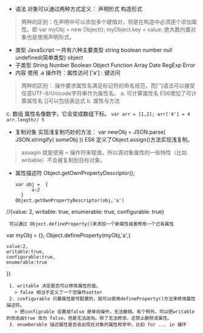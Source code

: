 * 语法
    对象可以通过两种方式定义： 声明形式 构造形式
> 两种的区别：在声明中可以添加多个键值对，但是在构造中必须逐个添加属性。即 var myObj = new Object(); myObject.key = value; 绝大数内置对象也是使用声明形式。

* 类型
  JavaScript 一共有六种主要类型 string  boolean number null undefined(简单类型) object
* 子类型
    String 
    Number
    Boolean
    Object
    Function 
    Array
    Date
    RegExp
    Error
* 内容
   使用 .a 操作符：属性访问
   ['a'] : 键访问
> 两种的区别：.操作要求属性名满足标记符的命名规范，而['']语法可以接受任意UTF-8/Unicode字符串作为属性名。
 a. 可计算属性名
    ES6增加了可计算属性名 []可以包括表达式
 b. 属性与方法
    
 c. 数组
    属性名像数字，它会变成数组下标。
    ```
    var arr = [1,2];
    arr['4'] = 4
    arr.length// 5
    ```
* 复制对象
  实现浅复制巧妙的方法：
    var newObj = JSON.parse( JSON.stringify( someObj ))
ES6 定义了Object.assign()方法实现浅复制。
> assagin 就是使用 = 操作符来赋值，所以源对象属性的一些特性（比如writable）不会被复制到目标对象。
* 属性描述符
  Object.getOwnPropertyDescriptor();
  ```
  var obj =  {
		a:2
	}
  Object.getOwnPropertyDescriptor(obj,'a')
 //{value: 2, writable: true, enumerable: true, configurable: true}
 ```
  可以通过 Object.defineProperty()来添加一个新属性或者修改一个已有属性
  ```
  var myObj = {};
  Object.defineProperty(myObj,'a',{

    value:2,
    writable:true,
    configurable:true,
    enumerable:true
  })
```
 1. writable 决定是否可以修改属性的值。
   > false 相当于定义了一个空操作setter
 2. configurable 只要属性是可配置的，就可以使用defineProperty()方法来修改属性描述符。
   > 把configrable 设置成false 是单向操作，无法撤销。有个例外，可以把writable 的状态由true 改为 false，但是无法逆向。除了无法修改，还禁止删除该属性。
 3. enumberable 描述属性是否会出现在对象的属性枚举中，比如 for ... in 循环